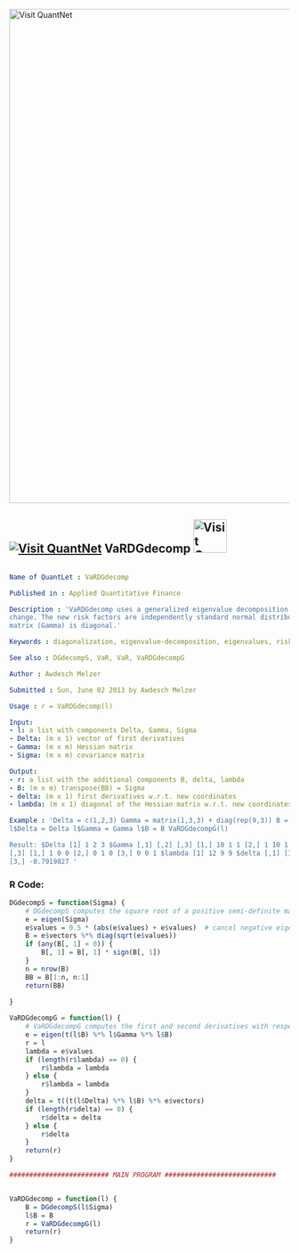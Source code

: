 
[<img src="https://github.com/QuantLet/Styleguide-and-FAQ/blob/master/pictures/banner.png" width="888" alt="Visit QuantNet">](http://quantlet.de/)

## [<img src="https://github.com/QuantLet/Styleguide-and-FAQ/blob/master/pictures/qloqo.png" alt="Visit QuantNet">](http://quantlet.de/) **VaRDGdecomp** [<img src="https://github.com/QuantLet/Styleguide-and-FAQ/blob/master/pictures/QN2.png" width="60" alt="Visit QuantNet 2.0">](http://quantlet.de/)

```yaml

Name of QuantLet : VaRDGdecomp

Published in : Applied Quantitative Finance

Description : 'VaRDGdecomp uses a generalized eigenvalue decomposition to do a suitable coordinate
change. The new risk factors are independently standard normal distributed and the new Hessian
matrix (Gamma) is diagonal.'

Keywords : diagonalization, eigenvalue-decomposition, eigenvalues, risk, standard-normal

See also : DGdecompS, VaR, VaR, VaRDGdecompG

Author : Awdesch Melzer

Submitted : Sun, June 02 2013 by Awdesch Melzer

Usage : r = VaRDGdecomp(l)

Input: 
- l: a list with components Delta, Gamma, Sigma
- Delta: (m x 1) vector of first derivatives
- Gamma: (m x m) Hessian matrix
- Sigma: (m x m) covariance matrix

Output: 
- r: a list with the additional components B, delta, lambda
- B: (m x m) transpose(BB) = Sigma
- delta: (m x 1) first derivatives w.r.t. new coordinates
- lambda: (m x 1) diagonal of the Hessian matrix w.r.t. new coordinates

Example : 'Delta = c(1,2,3) Gamma = matrix(1,3,3) + diag(rep(9,3)) B = diag(rep(1,3)) l = list()
l$Delta = Delta l$Gamma = Gamma l$B = B VaRDGdecompG(l)

Result: $Delta [1] 1 2 3 $Gamma [,1] [,2] [,3] [1,] 10 1 1 [2,] 1 10 1 [3,] 1 1 10 $B [,1] [,2]
[,3] [1,] 1 0 0 [2,] 0 1 0 [3,] 0 0 1 $lambda [1] 12 9 9 $delta [,1] [1,] -3.4641016 [2,] 1.1716499
[3,] -0.7919827 '

```


### R Code:
```r
DGdecompS = function(Sigma) {
    # DGdecompS computes the square root of a positive semi-definite matrix, using an eigen value decomposition
    e = eigen(Sigma)
    e$values = 0.5 * (abs(e$values) + e$values)  # cancel negative eigenvalues
    B = e$vectors %*% diag(sqrt(e$values))
    if (any(B[, 1] < 0)) {
        B[, 1] = B[, 1] * sign(B[, 1])
    }
    n = nrow(B)
    BB = B[1:n, n:1]
    return(BB)
    
}

VaRDGdecompG = function(l) {
    # VaRDGdecompG computes the first and second derivatives with respect to the new risk factors.
    e = eigen(t(l$B) %*% l$Gamma %*% l$B)
    r = l
    lambda = e$values
    if (length(r$lambda) == 0) {
        r$lambda = lambda
    } else {
        r$lambda = lambda
    }
    delta = t((t(l$Delta) %*% l$B) %*% e$vectors)
    if (length(r$delta) == 0) {
        r$delta = delta
    } else {
        r$delta
    }
    return(r)
}

######################### MAIN PROGRAM ############################


VaRDGdecomp = function(l) {
    B = DGdecompS(l$Sigma)
    l$B = B
    r = VaRDGdecompG(l)
    return(r)
}
 

```

